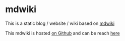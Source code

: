 mdwiki
======

This is a static blog / website / wiki based on [mdwiki](http://dynalon.github.io/mdwiki/)

This mdwiki is hosted [on Github](http://vfarcy.github.io/mdwiki/) and can be reach [here](http://mdwiki.farcy.me/)


